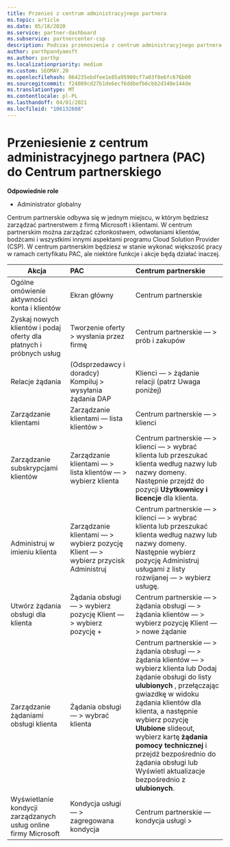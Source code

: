 ```yaml
---
title: Przenieś z centrum administracyjnego partnera
ms.topic: article
ms.date: 05/18/2020
ms.service: partner-dashboard
ms.subservice: partnercenter-csp
description: Podczas przenoszenia z centrum administracyjnego partnera (PAC) do Centrum partnerskiego, Dowiedz się, jak zarządzać członkostwem w programie CSP, oddziałami i zachętami klientów.
author: parthpandyamsft
ms.author: parthp
ms.localizationpriority: medium
ms.custom: SEOMAY.20
ms.openlocfilehash: 064235ebdfee1e85a95908cf7a03f8e6fc676b00
ms.sourcegitcommit: f24089cd27b1de6ecf6ddbefb6cbb2d340e144de
ms.translationtype: MT
ms.contentlocale: pl-PL
ms.lasthandoff: 04/01/2021
ms.locfileid: "106132608"
---
```

# <a name="moving-from-partner-admin-center-pac-to-the-partner-center"></a>Przeniesienie z centrum administracyjnego partnera (PAC) do Centrum partnerskiego

**Odpowiednie role**

- Administrator globalny

Centrum partnerskie odbywa się w jednym miejscu, w którym będziesz zarządzać partnerstwem z firmą Microsoft i klientami. W centrum partnerskim można zarządzać członkostwem, odwołaniami klientów, bodźcami i wszystkimi innymi aspektami programu Cloud Solution Provider (CSP). W centrum partnerskim będziesz w stanie wykonać większość pracy w ramach certyfikatu PAC, ale niektóre funkcje i akcje będą działać inaczej.


|**Akcja**   |**PAC**   |**Centrum partnerskie**   |
|--------------|:--------------|:---------------|
|Ogólne omówienie aktywności konta i klientów|Ekran główny|Centrum partnerskie|
|Zyskaj nowych klientów i podaj oferty dla płatnych i próbnych usług|Tworzenie oferty > wysłania przez firmę|Centrum partnerskie — > prób i zakupów |
|Relacje żądania|(Odsprzedawcy i doradcy) Kompiluj > wysyłania żądania DAP|Klienci — > żądanie relacji (patrz Uwaga poniżej)|
|Zarządzanie klientami|Zarządzanie klientami — lista klientów >|Centrum partnerskie — > klienci|
|Zarządzanie subskrypcjami klientów|Zarządzanie klientami — > lista klientów — > wybierz klienta|Centrum partnerskie — > klienci — > wybrać klienta lub przeszukać klienta według nazwy lub nazwy domeny. Następnie przejdź do pozycji **Użytkownicy i licencje** dla klienta.|
|Administruj w imieniu klienta|Zarządzanie klientami — > wybierz pozycję Klient — > wybierz przycisk Administruj|Centrum partnerskie — > klienci — > wybrać klienta lub przeszukać klienta według nazwy lub nazwy domeny. Następnie wybierz pozycję Administruj usługami z listy rozwijanej — > wybierz usługę.|
|Utwórz żądania obsługi dla klienta|Żądania obsługi — > wybierz pozycję Klient — > wybierz pozycję + | Centrum partnerskie — > żądania obsługi — > żądania klientów — > wybierz pozycję Klient — > nowe żądanie|
|Zarządzanie żądaniami obsługi klienta| Żądania obsługi — > wybrać klienta|Centrum partnerskie — > żądania obsługi — > żądania klientów — > wybierz klienta lub Dodaj żądanie obsługi do listy **ulubionych** , przełączając gwiazdkę w widoku żądania klientów dla klienta, a następnie wybierz pozycję **Ulubione** slideout, wybierz kartę **żądania pomocy technicznej** i przejdź bezpośrednio do żądania obsługi lub Wyświetl aktualizacje bezpośrednio z **ulubionych**.|
|Wyświetlanie kondycji zarządzanych usług online firmy Microsoft|Kondycja usługi — > zagregowana kondycja|Centrum partnerskie — kondycja usługi >|
